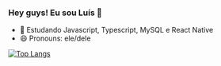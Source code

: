 ### Hey guys! Eu sou Luís 👋

- 🌱 Estudando Javascript, Typescript, MySQL e React Native
- 😄 Pronouns: ele/dele

[![Top Langs](https://github-readme-stats.vercel.app/api/top-langs/?username=anuraghazra&hide=,glsl)](https://github.com/anuraghazra/github-readme-stats)

